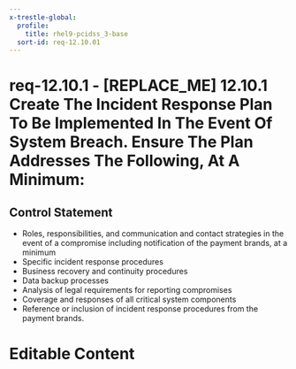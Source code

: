 ```yaml
---
x-trestle-global:
  profile:
    title: rhel9-pcidss_3-base
  sort-id: req-12.10.01
---
```


# req-12.10.1 - \[REPLACE_ME\] 12.10.1 Create The Incident Response Plan To Be Implemented In The Event Of System Breach. Ensure The Plan Addresses The Following, At A Minimum:

## Control Statement

* Roles, responsibilities, and communication and contact strategies
in the event of a compromise including notification of the payment brands, at
a minimum
* Specific incident response procedures
* Business recovery
and continuity procedures
* Data backup processes
* Analysis of legal requirements for reporting compromises
* Coverage and responses of all critical system components
* Reference or inclusion of incident response procedures from the payment
brands.

# Editable Content

<!-- Make additions and edits below -->
<!-- The above represents the contents of the control as received by the profile, prior to additions. -->
<!-- If the profile makes additions to the control, they will appear below. -->
<!-- The above markdown may not be edited but you may edit the content below, and/or introduce new additions to be made by the profile. -->
<!-- If there is a yaml header at the top, parameter values may be edited. Use --set-parameters to incorporate the changes during assembly. -->
<!-- The content here will then replace what is in the profile for this control, after running profile-assemble. -->
<!-- The current profile has no added parts for this control, but you may add new ones here. -->
<!-- Each addition must have a heading either of the form ## Control my_addition_name -->
<!-- or ## Part a. (where the a. refers to one of the control statement labels.) -->
<!-- "## Control" parts are new parts added after the statement part. -->
<!-- "## Part" parts are new parts added into the top-level statement part with that label. -->
<!-- Subparts may be added with nested hash levels of the form ### My Subpart Name -->
<!-- underneath the parent ## Control or ## Part being added -->
<!-- See https://oscal-compass.github.io/compliance-trestle/tutorials/ssp_profile_catalog_authoring/ssp_profile_catalog_authoring for guidance. -->
